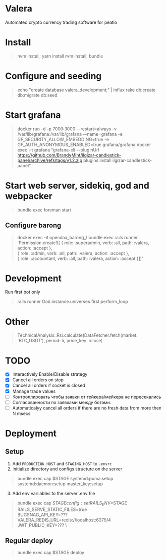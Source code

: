 # Valera

Automated crypto currency trading software for peatio 

# Install

> nvm install; yarn install
> rvm install; bundle

# Configure and seeding

> echo "create database valera_development;" | influx
> rake db:create db:migrate db:seed

# Start grafana

> docker run -d -p 7000:3000 --restart=always -v /var/lib/grafana:/var/lib/grafana --name=grafana -e GF_SECURITY_ALLOW_EMBEDDING=true -e GF_AUTH_ANONYMOUS_ENABLED=true grafana/grafana
> docker exec -it grafana "grafana-cli --pluginUrl https://github.com/BrandyMint/ilgizar-candlestick-panel/archive/refs/tags/v1.2.zip plugins install ilgizar-candlestick-panel"

# Start web server, sidekiq, god and webpacker

> bundle exec foreman start

## Configure barong

> docker exec -it opendax_barong_1 bundle exec rails runner \
  'Permission.create!([ { role: :superadmin, verb: :all, path: :valera, action: :accept }, \
  { role: :admin, verb: :all, path: :valera, action: :accept }, \
  { role: :accountant, verb: :all, path: :valera, action: :accept }])'

# Development

Run first bot only

> rails runner God.instance.universes.first.perform_loop

# Other

>  TechnicalAnalysis::Rsi.calculate(DataFetcher.fetch(market: 'BTC_USDT'), period: 5, price_key: :close)

# TODO

* [x] Interactively Enable/Disable strategy
* [x] Cancel all orders on stop
* [x] Cancel all orders if socket is closed
* [x] Manage trade values
* [ ] Контроллировать чтобы заявки от тейкера/мейкера не пересекались
* [ ] Согласованности по заявками между ботами.
* [ ] Automaticalyy cancel all orders if there are no fresh data from more then
  N msecs
# Deployment

## Setup

1. Add `PRODUCTION_HOST` and `STAGING_HOST` to `.envrc`
2. Initialize directory and configs structure on the server

> bundle exec cap $STAGE systemd:puma:setup systemd:daemon:setup master_key:setup

3. Add env varliables to the server .env file

> bundle exec cap $STAGE config:set RAILS_ENV=$STAGE \
  RAILS_SERVE_STATIC_FILES=true \
  BUGSNAG_API_KEY=??? \
  VALERA_REDIS_URL=redis://localhost:6379/4 \
  JWT_PUBLIC_KEY=??? \

## Regular deploy

> bundle exec cap $STAGE deploy
